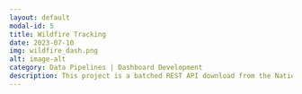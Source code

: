 ```yaml
---
layout: default
modal-id: 5
title: Wildfire Tracking
date: 2023-07-10
img: wildfire_dash.png
alt: image-alt
category: Data Pipelines | Dashboard Development
description: This project is a batched REST API download from the National Interagency Fire Center, which tracks new fire activity to compare to prior years. Incidents are cataloged individually and stored in Snowflake for further analysis and tracking. This project was completed to help estimate the revenue trajectory YoY for fire retardant companies, as well as tanker jet companies operating in the United States.
---
```

